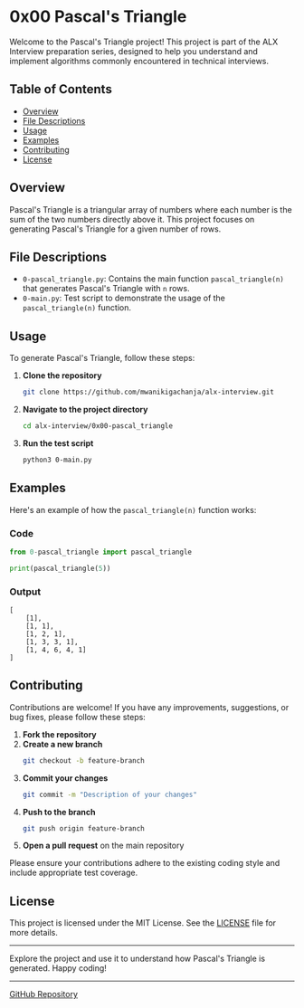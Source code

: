 # 0x00 Pascal's Triangle

Welcome to the Pascal's Triangle project! This project is part of the ALX Interview preparation series, designed to help you understand and implement algorithms commonly encountered in technical interviews.

## Table of Contents

- [Overview](#overview)
- [File Descriptions](#file-descriptions)
- [Usage](#usage)
- [Examples](#examples)
- [Contributing](#contributing)
- [License](#license)

## Overview

Pascal's Triangle is a triangular array of numbers where each number is the sum of the two numbers directly above it. This project focuses on generating Pascal's Triangle for a given number of rows.

## File Descriptions

- `0-pascal_triangle.py`: Contains the main function `pascal_triangle(n)` that generates Pascal's Triangle with `n` rows.
- `0-main.py`: Test script to demonstrate the usage of the `pascal_triangle(n)` function.

## Usage

To generate Pascal's Triangle, follow these steps:

1. **Clone the repository**
    ```bash
    git clone https://github.com/mwanikigachanja/alx-interview.git
    ```
2. **Navigate to the project directory**
    ```bash
    cd alx-interview/0x00-pascal_triangle
    ```
3. **Run the test script**
    ```bash
    python3 0-main.py
    ```

## Examples

Here's an example of how the `pascal_triangle(n)` function works:

### Code
```python
from 0-pascal_triangle import pascal_triangle

print(pascal_triangle(5))
```

### Output
```plaintext
[
    [1],
    [1, 1],
    [1, 2, 1],
    [1, 3, 3, 1],
    [1, 4, 6, 4, 1]
]
```

## Contributing

Contributions are welcome! If you have any improvements, suggestions, or bug fixes, please follow these steps:

1. **Fork the repository**
2. **Create a new branch**
    ```bash
    git checkout -b feature-branch
    ```
3. **Commit your changes**
    ```bash
    git commit -m "Description of your changes"
    ```
4. **Push to the branch**
    ```bash
    git push origin feature-branch
    ```
5. **Open a pull request** on the main repository

Please ensure your contributions adhere to the existing coding style and include appropriate test coverage.

## License

This project is licensed under the MIT License. See the [LICENSE](LICENSE) file for more details.

---

Explore the project and use it to understand how Pascal's Triangle is generated. Happy coding!

---

[GitHub Repository](https://github.com/mwanikigachanja/alx-interview.git)